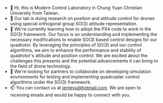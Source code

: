 - 👋 Hi, this is Modern Control Laboratory in Chung Yuan Christian University from Taiwan.
- 👀 Our lab is doing research on position and attitude control for drones using special orthogonal group SO(3) attitude representation.
- 🌱 We're currently learning how to adopt the PX4 code to work in the SO(3) framework. Our focus is on understanding and implementing the necessary modifications to enable SO(3) based control designs for our quadrotor. By leveraging the principles of SO(3) and our control algorithms, we aim to enhance the performance and stability of quadrotor's attitude and position control. We are excited about the challenges this presents and the potential advancements it can bring to the field of drone technology.
- 💞️ We're looking for partners to collaborate on developing simulation environments for testing and implementing quadcopter control algorithms under the SO(3) framework.
- 📫 You can contact us at jenteyu@hotmail.com. We are open to receiving emails and would be happy to connect with you.

<!---
ModernControl-Lab/ModernControl-Lab is a ✨ special ✨ repository because its `README.md` (this file) appears on your GitHub profile.
You can click the Preview link to take a look at your changes.
--->
